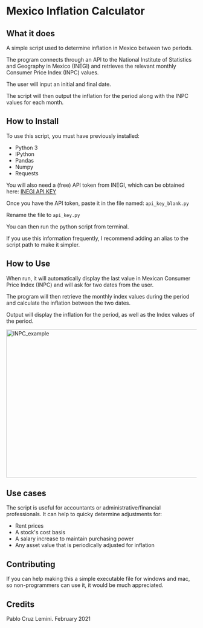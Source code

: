 
# Mexico Inflation Calculator

## What it does

A simple script used to determine inflation in Mexico between two periods.

The program connects through an API to the National Institute of Statistics and Geography in Mexico (INEGI) and retrieves the relevant monthly Consumer Price Index (INPC) values.

The user will input an initial and final date.

The script will then output the inflation for the period along with the INPC values for each month.

## How to Install

To use this script, you must have previously installed:

- Python 3
- IPython
- Pandas
- Numpy
- Requests

You will also need a (free) API token from INEGI, which can be obtained here:
[INEGI API KEY](https://www.inegi.org.mx/servicios/api_indicadores_1.0.html#token)

Once you have the API token, paste it in the file named: ```api_key_blank.py```

Rename the file to ```api_key.py```

You can then run the python script from terminal.

If you use this information frequently, I recommend adding an alias to the script path to make it simpler.

## How to Use

When run, it will automatically display the last value in Mexican Consumer Price Index (INPC) and will ask for two dates from the user.

The program will then retrieve the monthly index values during the period and calculate the inflation between the two dates.

Output will display the inflation for the period, as well as the Index values of the period.

<img src="https://www.bite-size.mx/inpc_example.gif" alt="INPC_example" width="600" height="392">

## Use cases

The script is useful for accountants or administrative/financial professionals.
It can help to quicky determine adjustments for:

- Rent prices
- A stock's cost basis
- A salary increase to maintain purchasing power
- Any asset value that is periodically adjusted for inflation

## Contributing

If you can help making this a simple executable file for windows and mac, so non-programmers can use it, it would be much appreciated.

## Credits

Pablo Cruz Lemini.
February 2021
